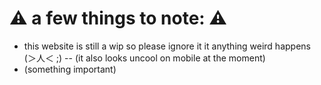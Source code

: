 # ⚠️ a few things to note: ⚠️

* this website is still a wip so please ignore it it anything weird happens (＞人＜ ;) -- (it also looks uncool on mobile at the moment)
* (something important)
